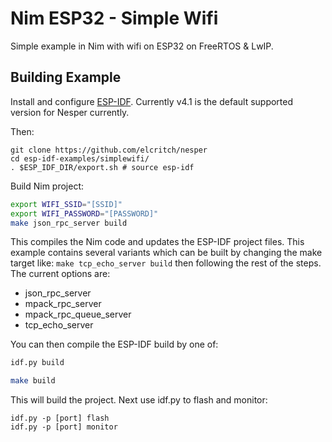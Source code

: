 # Nim ESP32 - Simple Wifi

Simple example in Nim with wifi on ESP32 on FreeRTOS & LwIP.

## Building Example

Install and configure [ESP-IDF](https://docs.espressif.com/projects/esp-idf/en/latest/esp32/get-started/index.html). Currently v4.1 is the default supported version for Nesper currently. 

Then:

```shell
git clone https://github.com/elcritch/nesper
cd esp-idf-examples/simplewifi/
. $ESP_IDF_DIR/export.sh # source esp-idf
```

Build Nim project:
```sh
export WIFI_SSID="[SSID]"
export WIFI_PASSWORD="[PASSWORD]"
make json_rpc_server build
```

This compiles the Nim code and updates the ESP-IDF project files. This example contains several variants which can be built by changing the make target like: `make tcp_echo_server build` then following the rest of the steps. The current options are: 

- json_rpc_server
- mpack_rpc_server
- mpack_rpc_queue_server
- tcp_echo_server

You can then compile the ESP-IDF build by one of: 

```sh
idf.py build
```

```sh
make build
```

This will build the project. Next use idf.py to flash and monitor:

```shell
idf.py -p [port] flash
idf.py -p [port] monitor
```
